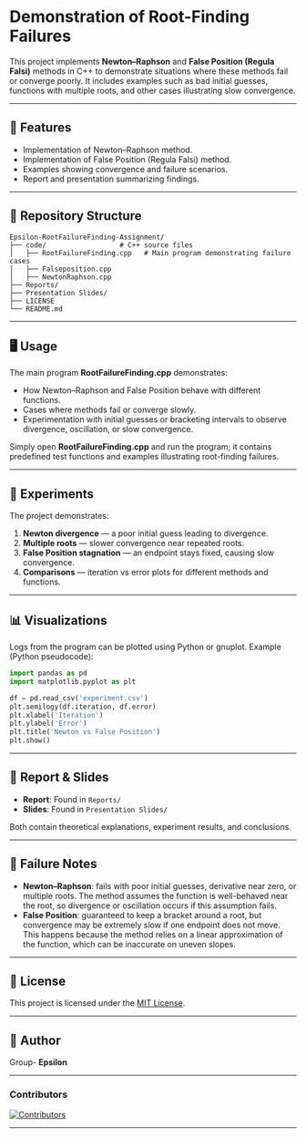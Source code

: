 # Demonstration of Root-Finding Failures

This project implements **Newton–Raphson** and **False Position (Regula Falsi)** methods in C++ to demonstrate situations where these methods fail or converge poorly. It includes examples such as bad initial guesses, functions with multiple roots, and other cases illustrating slow convergence.

---

## 🚀 Features

* Implementation of Newton–Raphson method.
* Implementation of False Position (Regula Falsi) method.
* Examples showing convergence and failure scenarios.
* Report and presentation summarizing findings.

---

## 📂 Repository Structure

```
Epsilon-RootFailureFinding-Assignment/
├── code/                  # C++ source files
│   ├── RootFailureFinding.cpp   # Main program demonstrating failure cases
│   ├── Falseposition.cpp
│   ├── NewtonRaphson.cpp
├── Reports/               
├── Presentation Slides/   
├── LICENSE
└── README.md              
```

---

## 🖥️ Usage

The main program **RootFailureFinding.cpp** demonstrates:

* How Newton–Raphson and False Position behave with different functions.
* Cases where methods fail or converge slowly.
* Experimentation with initial guesses or bracketing intervals to observe divergence, oscillation, or slow convergence.

Simply open **RootFailureFinding.cpp** and run the program; it contains predefined test functions and examples illustrating root-finding failures.

---

## 🔬 Experiments

The project demonstrates:

1. **Newton divergence** — a poor initial guess leading to divergence.
2. **Multiple roots** — slower convergence near repeated roots.
3. **False Position stagnation** — an endpoint stays fixed, causing slow convergence.
4. **Comparisons** — iteration vs error plots for different methods and functions.

---

## 📊 Visualizations

Logs from the program can be plotted using Python or gnuplot. Example (Python pseudocode):

```python
import pandas as pd
import matplotlib.pyplot as plt

df = pd.read_csv('experiment.csv')
plt.semilogy(df.iteration, df.error)
plt.xlabel('Iteration')
plt.ylabel('Error')
plt.title('Newton vs False Position')
plt.show()
```

---

## 📝 Report & Slides

* **Report**: Found in `Reports/`
* **Slides**: Found in `Presentation Slides/`

Both contain theoretical explanations, experiment results, and conclusions.

---

## 📌 Failure Notes

* **Newton–Raphson**: fails with poor initial guesses, derivative near zero, or multiple roots. The method assumes the function is well-behaved near the root, so divergence or oscillation occurs if this assumption fails.
* **False Position**: guaranteed to keep a bracket around a root, but convergence may be extremely slow if one endpoint does not move. This happens because the method relies on a linear approximation of the function, which can be inaccurate on uneven slopes.

---

## 📄 License

This project is licensed under the [MIT License](LICENSE).

---

## 👤 Author

Group- **Epsilon**

---

### Contributors
[![Contributors](https://contrib.rocks/image?repo=Md-HridoyNur/Epsilon-RootFailureFinding-Assignment)](https://github.com/Md-HridoyNur/Epsilon-RootFailureFinding-Assignment/graphs/contributors)

---

